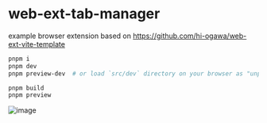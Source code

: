 # web-ext-tab-manager

example browser extension based on https://github.com/hi-ogawa/web-ext-vite-template

```sh
pnpm i
pnpm dev
pnpm preview-dev  # or load `src/dev` directory on your browser as "unpacked extension"

pnpm build
pnpm preview
```

![image](https://user-images.githubusercontent.com/4232207/218294748-00ba6b0f-035b-4475-9dfb-17a61a4cbe44.png)
